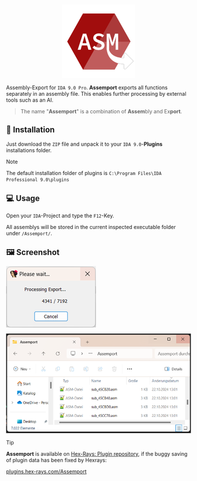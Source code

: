 <p align="center">
  <img width="200" height="200" src="https://github.com/Bizarrus/Assemport/blob/main/Screenshots/Logo.png?raw=true" />
</p>

Assembly-Export for `IDA 9.0 Pro`. **Assemport** exports all functions separately in an assembly file. This enables further processing by external tools such as an AI.

> The name "**Assemport**" is a combination of **Assem**bly and Ex**port**.

## 💽 Installation
Just download the `ZIP` file and unpack it to your `IDA 9.0`-**Plugins** installations folder.

> [!NOTE]
> The default installation folder of plugins is `C:\Program Files\IDA Professional 9.0\plugins`

## 💻 Usage
Open your `IDA`-Project and type the `F12`-Key.

All assemblys will be stored in the current inspected executable folder under `/Assemport/`.

## 🖼️ Screenshot
![Loading](https://github.com/Bizarrus/Assemport/blob/main/Screenshots/Box.png?raw=true)

![Output](https://github.com/Bizarrus/Assemport/blob/main/Screenshots/Output.png?raw=true)

> [!TIP]
> **Assemport** is available on [Hex-Rays: Plugin repository](https://plugins.hex-rays.com), if the buggy saving of plugin data has been fixed by Hexrays:
> 
> [plugins.hex-rays.com/Assemport](https://plugins.hex-rays.com/Assemport)
